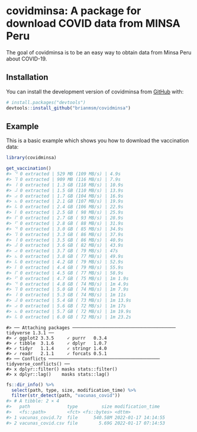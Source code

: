 
<!-- README.md is generated from README.Rmd. Please edit that file -->

# covidminsa: A package for download COVID data from MINSA Peru

<!-- badges: start -->
<!-- badges: end -->

The goal of covidminsa is to be an easy way to obtain data from Minsa
Peru about COVID-19.

## Installation

You can install the development version of covidminsa from
[GitHub](https://github.com/brianmsm/covidminsa) with:

``` r
# install.packages("devtools")
devtools::install_github("brianmsm/covidminsa")
```

## Example

This is a basic example which shows you how to download the vaccination
data:

``` r
library(covidminsa)
```

``` r
get_vaccination()
#> ⠙ 0 extracted | 529 MB (109 MB/s) | 4.9s
#> ⠹ 0 extracted | 909 MB (116 MB/s) | 7.9s
#> ⠸ 0 extracted | 1.3 GB (118 MB/s) | 10.9s
#> ⠼ 0 extracted | 1.5 GB (110 MB/s) | 13.9s
#> ⠴ 0 extracted | 1.7 GB (104 MB/s) | 16.9s
#> ⠦ 0 extracted | 2.1 GB (107 MB/s) | 19.9s
#> ⠧ 0 extracted | 2.4 GB (106 MB/s) | 22.9s
#> ⠇ 0 extracted | 2.5 GB ( 98 MB/s) | 25.9s
#> ⠏ 0 extracted | 2.7 GB ( 93 MB/s) | 28.9s
#> ⠋ 0 extracted | 2.8 GB ( 88 MB/s) | 31.9s
#> ⠙ 0 extracted | 3.0 GB ( 85 MB/s) | 34.9s
#> ⠹ 0 extracted | 3.3 GB ( 86 MB/s) | 37.9s
#> ⠸ 0 extracted | 3.5 GB ( 86 MB/s) | 40.9s
#> ⠼ 0 extracted | 3.6 GB ( 82 MB/s) | 43.9s
#> ⠴ 0 extracted | 3.7 GB ( 79 MB/s) | 47s
#> ⠦ 0 extracted | 3.8 GB ( 77 MB/s) | 49.9s
#> ⠧ 0 extracted | 4.2 GB ( 79 MB/s) | 52.9s
#> ⠇ 0 extracted | 4.4 GB ( 79 MB/s) | 55.9s
#> ⠏ 0 extracted | 4.5 GB ( 77 MB/s) | 58.9s
#> ⠋ 0 extracted | 4.7 GB ( 75 MB/s) | 1m 1.9s
#> ⠙ 0 extracted | 4.8 GB ( 74 MB/s) | 1m 4.9s
#> ⠹ 0 extracted | 5.0 GB ( 74 MB/s) | 1m 7.9s
#> ⠸ 0 extracted | 5.3 GB ( 74 MB/s) | 1m 11s
#> ⠼ 0 extracted | 5.4 GB ( 73 MB/s) | 1m 13.9s
#> ⠴ 0 extracted | 5.6 GB ( 72 MB/s) | 1m 17s
#> ⠦ 0 extracted | 5.7 GB ( 72 MB/s) | 1m 19.9s
#> ⠧ 0 extracted | 6.0 GB ( 72 MB/s) | 1m 23.2s
```

    #> ── Attaching packages ─────────────────────────────────────── tidyverse 1.3.1 ──
    #> ✓ ggplot2 3.3.5     ✓ purrr   0.3.4
    #> ✓ tibble  3.1.6     ✓ dplyr   1.0.7
    #> ✓ tidyr   1.1.4     ✓ stringr 1.4.0
    #> ✓ readr   2.1.1     ✓ forcats 0.5.1
    #> ── Conflicts ────────────────────────────────────────── tidyverse_conflicts() ──
    #> x dplyr::filter() masks stats::filter()
    #> x dplyr::lag()    masks stats::lag()

``` r
fs::dir_info() %>% 
  select(path, type, size, modification_time) %>% 
  filter(str_detect(path, "vacunas_covid"))
#> # A tibble: 2 × 4
#>   path              type         size modification_time  
#>   <fs::path>        <fct> <fs::bytes> <dttm>             
#> 1 vacunas_covid.7z  file      540.58M 2022-01-17 14:14:55
#> 2 vacunas_covid.csv file        5.69G 2022-01-17 07:14:53
```
